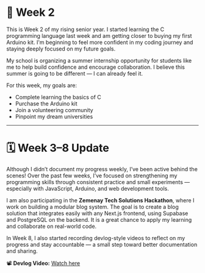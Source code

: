 # 📅 Week 2

This is Week 2 of my rising senior year. I started learning the C programming language last week and am getting closer to buying my first Arduino kit. I'm beginning to feel more confident in my coding journey and staying deeply focused on my future goals.

My school is organizing a summer internship opportunity for students like me to help build confidence and encourage collaboration. I believe this summer is going to be different — I can already feel it.

For this week, my goals are:
- Complete learning the basics of C
- Purchase the Arduino kit
- Join a volunteering community
- Pinpoint my dream universities

---

# 🗓️ Week 3–8 Update

Although I didn’t document my progress weekly, I’ve been active behind the scenes! Over the past few weeks, I’ve focused on strengthening my programming skills through consistent practice and small experiments — especially with JavaScript, Arduino, and web development tools.

I am also participating in the **Zemenay Tech Solutions Hackathon**, where I work on building a modular blog system. The goal is to create a blog solution that integrates easily with any Next.js frontend, using Supabase and PostgreSQL on the backend. It is a great chance to apply my learning and collaborate on real-world code.

In Week 8, I also started recording devlog-style videos to reflect on my progress and stay accountable — a small step toward better documentation and sharing.

📽️ **Devlog Video:** [Watch here](https://your-video-link.com)

